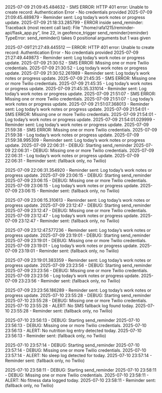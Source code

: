 2025-07-09 21:09:45.484632 - SMS ERROR: HTTP 401 error: Unable to create record: Authentication Error - No credentials provided
2025-07-09 21:09:45.489879 - Reminder sent: Log today’s work notes or progress update.
2025-07-09 21:18:33.285799 - ERROR inside send_reminder:
Traceback (most recent call last):
  File "/home/rafa1215/reminder-api/flask_app.py", line 22, in geofence_trigger
    send_reminder(reminder)
TypeError: send_reminder() takes 0 positional arguments but 1 was given

2025-07-09T21:27:49.445512 — ERROR: HTTP 401 error: Unable to create record: Authentication Error - No credentials provided
2025-07-09 21:27:49.449873 - Reminder sent: Log today’s work notes or progress update.
2025-07-09 21:30:52 - SMS ERROR: Missing one or more Twilio credentials.
2025-07-09 21:30:52 - Log today’s work notes or progress update.
2025-07-09 21:30:52.261989 - Reminder sent: Log today’s work notes or progress update.
2025-07-09 21:45:35 - SMS ERROR: Missing one or more Twilio credentials.
2025-07-09 21:45:35 - Log today’s work notes or progress update.
2025-07-09 21:45:35.331014 - Reminder sent: Log today’s work notes or progress update.
2025-07-09 21:51:07 - SMS ERROR: Missing one or more Twilio credentials.
2025-07-09 21:51:07 - Log today’s work notes or progress update.
2025-07-09 21:51:07.368013 - Reminder sent: Log today’s work notes or progress update.
2025-07-09 21:54:01 - SMS ERROR: Missing one or more Twilio credentials.
2025-07-09 21:54:01 - Log today’s work notes or progress update.
2025-07-09 21:54:01.029999 - Reminder sent: Log today’s work notes or progress update.
2025-07-09 21:59:38 - SMS ERROR: Missing one or more Twilio credentials.
2025-07-09 21:59:38 - Log today’s work notes or progress update.
2025-07-09 21:59:38.995309 - Reminder sent: Log today’s work notes or progress update.
2025-07-09 22:06:31 - DEBUG: Starting send_reminder
2025-07-09 22:06:31 - DEBUG: Missing one or more Twilio credentials.
2025-07-09 22:06:31 - Log today’s work notes or progress update.
2025-07-09 22:06:31 - Reminder sent: (fallback only, no Twilio)

2025-07-09 22:06:31.354920 - Reminder sent: Log today’s work notes or progress update.
2025-07-09 23:06:15 - DEBUG: Starting send_reminder
2025-07-09 23:06:15 - DEBUG: Missing one or more Twilio credentials.
2025-07-09 23:06:15 - Log today’s work notes or progress update.
2025-07-09 23:06:15 - Reminder sent: (fallback only, no Twilio)

2025-07-09 23:06:15.310613 - Reminder sent: Log today’s work notes or progress update.
2025-07-09 23:12:47 - DEBUG: Starting send_reminder
2025-07-09 23:12:47 - DEBUG: Missing one or more Twilio credentials.
2025-07-09 23:12:47 - Log today’s work notes or progress update.
2025-07-09 23:12:47 - Reminder sent: (fallback only, no Twilio)

2025-07-09 23:12:47.577236 - Reminder sent: Log today’s work notes or progress update.
2025-07-09 23:19:01 - DEBUG: Starting send_reminder
2025-07-09 23:19:01 - DEBUG: Missing one or more Twilio credentials.
2025-07-09 23:19:01 - Log today’s work notes or progress update.
2025-07-09 23:19:01 - Reminder sent: (fallback only, no Twilio)

2025-07-09 23:19:01.383359 - Reminder sent: Log today’s work notes or progress update.
2025-07-09 23:23:56 - DEBUG: Starting send_reminder
2025-07-09 23:23:56 - DEBUG: Missing one or more Twilio credentials.
2025-07-09 23:23:56 - Log today’s work notes or progress update.
2025-07-09 23:23:56 - Reminder sent: (fallback only, no Twilio)

2025-07-09 23:23:56.186289 - Reminder sent: Log today’s work notes or progress update.
2025-07-10 23:55:28 - DEBUG: Starting send_reminder
2025-07-10 23:55:28 - DEBUG: Missing one or more Twilio credentials.
2025-07-10 23:55:28 - ALERT: No SMS fallback log found today.
2025-07-10 23:55:28 - Reminder sent: (fallback only, no Twilio)

2025-07-10 23:56:13 - DEBUG: Starting send_reminder
2025-07-10 23:56:13 - DEBUG: Missing one or more Twilio credentials.
2025-07-10 23:56:13 - ALERT: No nutrition log entry detected today.
2025-07-10 23:56:13 - Reminder sent: (fallback only, no Twilio)

2025-07-10 23:57:14 - DEBUG: Starting send_reminder
2025-07-10 23:57:14 - DEBUG: Missing one or more Twilio credentials.
2025-07-10 23:57:14 - ALERT: No sleep log detected for today.
2025-07-10 23:57:14 - Reminder sent: (fallback only, no Twilio)

2025-07-10 23:58:11 - DEBUG: Starting send_reminder
2025-07-10 23:58:11 - DEBUG: Missing one or more Twilio credentials.
2025-07-10 23:58:11 - ALERT: No fitness data logged today.
2025-07-10 23:58:11 - Reminder sent: (fallback only, no Twilio)

